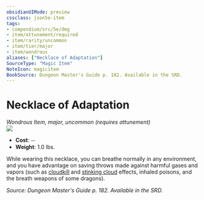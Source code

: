 ```yaml
---
obsidianUIMode: preview
cssclass: json5e-item
tags:
- compendium/src/5e/dmg
- item/attunement/required
- item/rarity/uncommon
- item/tier/major
- item/wondrous
aliases: ["Necklace of Adaptation"]
SourceType: "Magic Item"
NoteIcon: magicitem
BookSource: Dungeon Master's Guide p. 182. Available in the SRD.
---
```

# Necklace of Adaptation
*Wondrous Item, major, uncommon (requires attunement)*  
![](/2-Mechanics/CLI/items/img/necklace-of-adaptation.webp#right)  

- **Cost**: ⏤
- **Weight**: 1.0 lbs.

While wearing this necklace, you can breathe normally in any environment, and you have advantage on saving throws made against harmful gases and vapors (such as [cloudkill](/2-Mechanics/CLI/spells/cloudkill.md) and [stinking cloud](/2-Mechanics/CLI/spells/stinking-cloud.md) effects, inhaled poisons, and the breath weapons of some dragons).

*Source: Dungeon Master's Guide p. 182. Available in the SRD.*